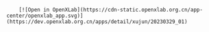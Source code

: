 

        [![Open in OpenXLab](https://cdn-static.openxlab.org.cn/app-center/openxlab_app.svg)](https://dev.openxlab.org.cn/apps/detail/xujun/20230329_01)
